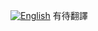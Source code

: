 [![English](https://img.shields.io/badge/Language-English-blue.svg)](https://github.com/ryaeung/fushili/blob/main/README.md)
有待翻譯

